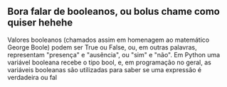## Bora falar de booleanos, ou bolus chame como quiser hehehe


Valores booleanos (chamados assim em homenagem ao matemático George Boole) podem ser True ou False, ou, em outras palavras, representam "presença" e "ausência", ou "sim" e "não".
Em Python uma variável booleana recebe o tipo bool, e, em programação no geral, as variáveis booleanas são utilizadas para saber se uma expressão é verdadeira ou fal
